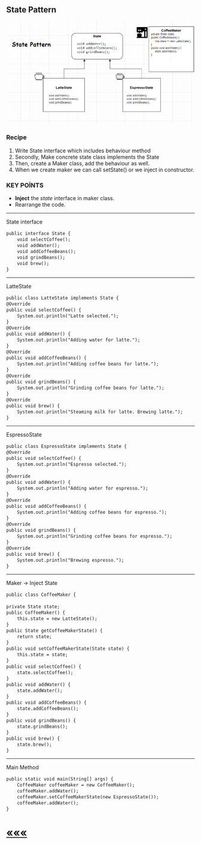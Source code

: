 ## State Pattern
![img.png](img.png)
### Recipe
1) Write State interface which includes behaviour method
2) Secondly, Make concrete state class implements the State
3) Then, create a Maker class, add the behaviour as well.
4) When we create maker we can call setState() or we inject in constructor.

### KEY POİNTS
* **Inject** the *state* interface in maker class. 
*  Rearrange the code.

****
State interface

    public interface State {
        void selectCoffee();
        void addWater();
        void addCoffeeBeans();
        void grindBeans();
        void brew();
    }
****
LatteState

    public class LatteState implements State {
    @Override
    public void selectCoffee() {
        System.out.println("Latte selected.");
    }
    @Override
    public void addWater() {
        System.out.println("Adding water for latte.");
    }
    @Override
    public void addCoffeeBeans() {
        System.out.println("Adding coffee beans for latte.");
    }
    @Override
    public void grindBeans() {
        System.out.println("Grinding coffee beans for latte.");
    }
    @Override
    public void brew() {
        System.out.println("Steaming milk for latte. Brewing latte.");
    }
***
EspressoState

    public class EspressoState implements State {
    @Override
    public void selectCoffee() {
        System.out.println("Espresso selected.");
    }
    @Override
    public void addWater() {
        System.out.println("Adding water for espresso.");
    }
    @Override
    public void addCoffeeBeans() {
        System.out.println("Adding coffee beans for espresso.");
    }
    @Override
    public void grindBeans() {
        System.out.println("Grinding coffee beans for espresso.");
    }
    @Override
    public void brew() {
        System.out.println("Brewing espresso.");
    }
***
Maker -> Inject State

    public class CoffeeMaker {

    private State state;
    public CoffeeMaker() {
        this.state = new LatteState();
    }
    public State getCoffeeMakerState() {
        return state;
    }
    public void setCoffeeMakerState(State state) {
        this.state = state;
    }
    public void selectCoffee() {
        state.selectCoffee();
    }
    public void addWater() {
        state.addWater();
    }
    public void addCoffeeBeans() {
        state.addCoffeeBeans();
    }
    public void grindBeans() {
        state.grindBeans();
    }
    public void brew() {
        state.brew();
    }
***
Main Method

    public static void main(String[] args) {
        CoffeeMaker coffeeMaker = new CoffeeMaker();
        coffeeMaker.addWater();
        coffeeMaker.setCoffeeMakerState(new EspressoState());
        coffeeMaker.addWater();
    }

# [«««](https://github.com/MedetHasanUgurlu/Design-Patterns)




